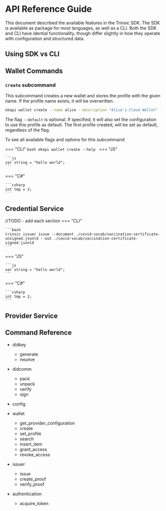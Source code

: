 # API Reference Guide

This document described the available features in the Trinsic SDK. The SDK is available as package for most languages, as well as a CLI. Both the SDK and CLI have idential functionality, though differ slightly in how they operate with configuration and structured data.

## Using SDK vs CLI

## Wallet Commands

### `create` subcommand

This subcommand creates a new wallet and stores the profile with the given name. If the profile name exists, it will be overwritten.

```bash
okapi wallet create --name alice --description "Alice's Cloud Wallet" --default
```

The flag `--default` is optional. If specified, it will also set the configuration to use this profile as default. The first profile created, will be set as default, regardless of the flag.

To see all available flags and options for this subcommand

=== "CLI"
    ```bash
    okapi wallet create --help
    ```
=== "JS"

    ```js
    var string = "hello world";
    ```

=== "C#"

    ```csharp
    int tmp = 2;
    ```

## Credential Service
//TODO - add each section
=== "CLI"

    ```bash
    trinsic issuer issue --document ./covid-vocab/vaccination-certificate-unsigned.jsonld --out ./covid-vocab/vaccination-certificate-signed.jsonld
    ```
=== "JS"

    ```js
    var string = "hello world";
    ```

=== "C#"

    ```csharp
    int tmp = 2;
    ```

## Provider Service


## Command Reference
- didkey
  - generate
  - resolve

- didcomm
  - pack
  - unpack
  - verify
  - sign

- config

- wallet
  - get_provider_configuration
  - create
  - set_profile
  - search
  - insert_item
  - grant_access
  - revoke_access

- issuer
  - issue
  - create_proof
  - verify_proof

- authentication
  - acquire_token
